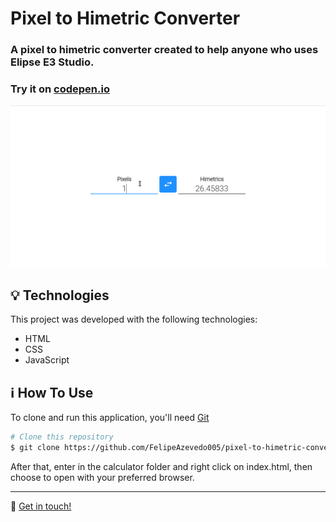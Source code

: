# Pixel to Himetric Converter
### A pixel to himetric converter created to help anyone who uses Elipse E3 Studio. 

### Try it on [codepen.io](https://codepen.io/felipeazevedo005/full/VwKXBKR)

![converter](./github/assets/converter.gif?raw=true)

## :bulb: Technologies
This project was developed with the following technologies:

-  HTML
-  CSS
-  JavaScript

## :information_source: How To Use

To clone and run this application, you'll need [Git](https://git-scm.com)

```bash
# Clone this repository
$ git clone https://github.com/FelipeAzevedo005/pixel-to-himetric-converter.git pixel-to-himetric-converter
```

After that, enter in the calculator folder and right click on index.html, then choose to open with your preferred browser.

---

:wave: [Get in touch!](https://www.linkedin.com/in/felipe-azevedo-242144146/)
